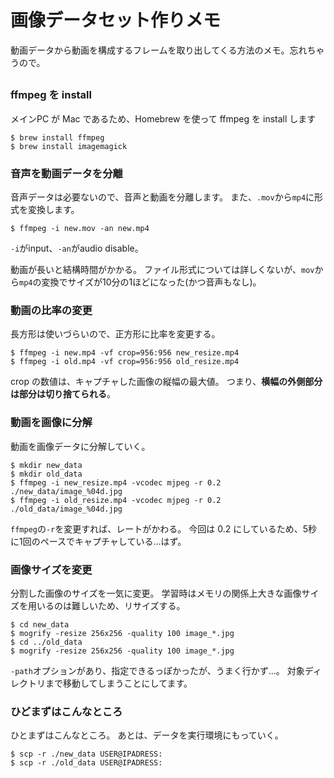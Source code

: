 画像データセット作りメモ
===

動画データから動画を構成するフレームを取り出してくる方法のメモ。忘れちゃうので。

## 

### ffmpeg を install
メインPC が Mac であるため、Homebrew を使って ffmpeg を install します
```
$ brew install ffmpeg
$ brew install imagemagick
```

### 音声を動画データを分離
音声データは必要ないので、音声と動画を分離します。
また、`.mov`から`mp4`に形式を変換します。

```
$ ffmpeg -i new.mov -an new.mp4
```

`-i`がinput、`-an`がaudio disable。

動画が長いと結構時間がかかる。
ファイル形式については詳しくないが、`mov`から`mp4`の変換でサイズが10分の1ほどになった(かつ音声もなし)。

### 動画の比率の変更
長方形は使いづらいので、正方形に比率を変更する。

```
$ ffmpeg -i new.mp4 -vf crop=956:956 new_resize.mp4
$ ffmpeg -i old.mp4 -vf crop=956:956 old_resize.mp4
```

crop の数値は、キャプチャした画像の縦幅の最大値。
つまり、**横幅の外側部分は部分は切り捨てられる**。

### 動画を画像に分解
動画を画像データに分解していく。
```
$ mkdir new_data
$ mkdir old_data
$ ffmpeg -i new_resize.mp4 -vcodec mjpeg -r 0.2 ./new_data/image_%04d.jpg
$ ffmpeg -i old_resize.mp4 -vcodec mjpeg -r 0.2 ./old_data/image_%04d.jpg
```
`ffmpeg`の`-r`を変更すれば、レートがかわる。
今回は 0.2 にしているため、5秒に1回のペースでキャプチャしている...はず。

### 画像サイズを変更
分割した画像のサイズを一気に変更。
学習時はメモリの関係上大きな画像サイズを用いるのは難しいため、リサイズする。
```
$ cd new_data
$ mogrify -resize 256x256 -quality 100 image_*.jpg  
$ cd ../old_data
$ mogrify -resize 256x256 -quality 100 image_*.jpg  
```

`-path`オプションがあり、指定できるっぽかったが、うまく行かず...。
対象ディレクトリまで移動してしまうことにしてます。

### ひどまずはこんなところ
ひとまずはこんなところ。
あとは、データを実行環境にもっていく。
```
$ scp -r ./new_data USER@IPADRESS:
$ scp -r ./old_data USER@IPADRESS:
```




